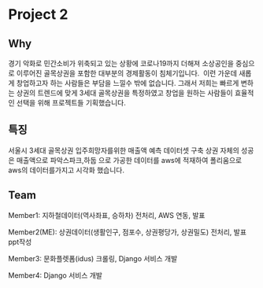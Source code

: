 # Project 2

## Why
경기 악화로 민간소비가 위축되고 있는 상황에 코로나19까지 더해져 소상공인을 중심으로 이루어진 골목상권을 포함한 대부분의 경제활동이 침체기입니다. 
이런 가운데 새롭게 창업하고자 하는 사람들은 부담을 느낄수 밖에 없습니다. 그래서 저희는 빠르게 변하는 상권의 트렌드에 맞게 3세대 골목상권을 특정하였고 
창업을 원하는 사람들이 효율적인 선택을 위해 프로젝트들 기획했습니다.  

## 특징 
서울시 3세대 골목상권 입주희망자를위한 매출액 예측 데이터셋 구축
상권 자체의 성공은 매출액으로 파악스파크,하둡 으로 가공한 데이터를 aws에 적재하여 폴리움으로 aws의 데이터를가지고 시각화 했습니다.

## Team
Member1: 지하철데이터(역사좌표, 승하차) 전처리, AWS 연동, 발표

Member2(ME): 상권데이터(생활인구, 점포수, 상권평당가, 상권밀도) 전처리, 발표ppt작성

Member3: 문화플렛폼(idus) 크롤링, Django 서비스 개발

Member4: Django 서비스 개발




